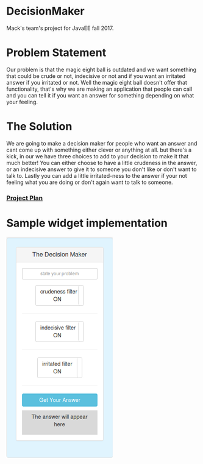 # DecisionMaker
Mack's team's project for JavaEE fall 2017.

# Problem Statement

Our problem is that the magic eight ball is outdated and we want something that could be crude or not, indecisive or not
and if you want an irritated answer if you irritated or not. Well the magic eight ball doesn't offer that functionality, that's why 
we are making an application that people can call and you can tell it if you want an answer for something depending on what your feeling.

# The Solution

We are going to make a decision maker for people who want an answer and cant come up with something either clever or anything at all.
but there's a kick, in our we have three choices to add to your decision to make it that much better! You can either choose to have a little 
crudeness in the answer, or an indecisive answer to give it to someone you don't like or don't want to talk to. Lastly you can add a little
 irritated-ness to the answer if your not feeling what you are doing or don't again want to talk to someone.
 
### [Project Plan](ProjectPlan.md)
 
# Sample widget implementation  
![alt text](https://github.com/MadJavaEntFall2017/DecisionMaker/blob/master/images/widget.png "Sample Widget")
